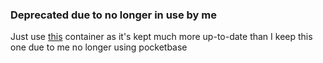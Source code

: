 ### Deprecated due to no longer in use by me

Just use [this](https://github.com/muchobien/pocketbase-docker) container as it's kept much more up-to-date than I keep this one due to me no longer using pocketbase
